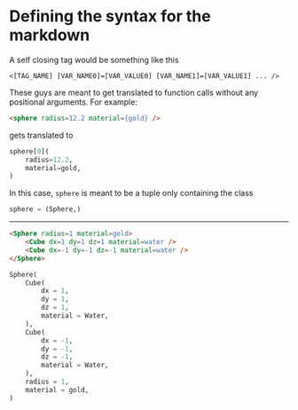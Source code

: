 # Defining the syntax for the markdown


A self closing tag would be something like this

```
<[TAG_NAME] [VAR_NAME0]=[VAR_VALUE0] [VAR_NAME1]=[VAR_VALUE1] ... /> 
```
These guys are meant to get translated to function calls without any positional arguments. For example:

```HTML
<sphere radius=12.2 material={gold} />
```
gets translated to

```Python
sphere[0](
    radius=12.2,
    material=gold,
)
```

In this case, `sphere` is meant to be a tuple only containing the class

```Python
sphere = (Sphere,)
```

-----


```HTML
<Sphere radius=1 material=gold>
    <Cube dx=1 dy=1 dz=1 material=water />
    <Cube dx=-1 dy=-1 dz=-1 material=water />
</Sphere>
```


```Python
Sphere(
    Cube(
        dx = 1,
        dy = 1,
        dz = 1,
        material = Water,
    ),
    Cube(
        dx = -1,
        dy = -1,
        dz = -1,
        material = Water,
    ),    
    radius = 1,
    material = gold,
)
```


